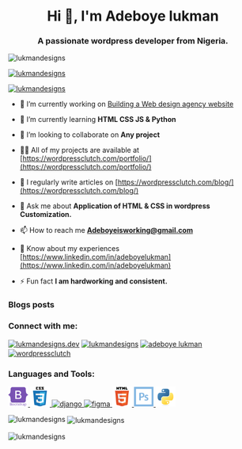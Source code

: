 <h1 align="center">Hi 👋, I'm Adeboye lukman</h1>
<h3 align="center">A passionate wordpress developer from Nigeria.</h3>

<p align="left"> <img src="https://komarev.com/ghpvc/?username=lukmandesigns&label=Profile%20views&color=0e75b6&style=flat" alt="lukmandesigns" /> </p>

<p align="left"> <a href="https://github.com/ryo-ma/github-profile-trophy"><img src="https://github-profile-trophy.vercel.app/?username=lukmandesigns" alt="lukmandesigns" /></a> </p>

<p align="left"> <a href="https://twitter.com/lukmandesigns" target="blank"><img src="https://img.shields.io/twitter/follow/lukmandesigns?logo=twitter&style=for-the-badge" alt="lukmandesigns" /></a> </p>

- 🔭 I’m currently working on [Building a Web design agency website](https://wordpressclutch.com)

- 🌱 I’m currently learning **HTML CSS JS & Python**

- 👯 I’m looking to collaborate on **Any project**

- 👨‍💻 All of my projects are available at [https://wordpressclutch.com/portfolio/](https://wordpressclutch.com/portfolio/)

- 📝 I regularly write articles on [https://wordpressclutch.com/blog/](https://wordpressclutch.com/blog/)

- 💬 Ask me about **Application of HTML & CSS in wordpress Customization.**

- 📫 How to reach me **Adeboyeisworking@gmail.com**

- 📄 Know about my experiences [https://www.linkedin.com/in/adeboyelukman](https://www.linkedin.com/in/adeboyelukman)

- ⚡ Fun fact **I am hardworking and consistent.**

### Blogs posts
<!-- BLOG-POST-LIST:START -->
<!-- BLOG-POST-LIST:END -->

<h3 align="left">Connect with me:</h3>
<p align="left">
<a href="https://dev.to/lukmandesigns.dev" target="blank"><img align="center" src="https://raw.githubusercontent.com/rahuldkjain/github-profile-readme-generator/master/src/images/icons/Social/devto.svg" alt="lukmandesigns.dev" height="30" width="40" /></a>
<a href="https://twitter.com/lukmandesigns" target="blank"><img align="center" src="https://raw.githubusercontent.com/rahuldkjain/github-profile-readme-generator/master/src/images/icons/Social/twitter.svg" alt="lukmandesigns" height="30" width="40" /></a>
<a href="https://linkedin.com/in/adeboye lukman" target="blank"><img align="center" src="https://raw.githubusercontent.com/rahuldkjain/github-profile-readme-generator/master/src/images/icons/Social/linked-in-alt.svg" alt="adeboye lukman" height="30" width="40" /></a>
<a href="https://www.youtube.com/c/wordpressclutch" target="blank"><img align="center" src="https://raw.githubusercontent.com/rahuldkjain/github-profile-readme-generator/master/src/images/icons/Social/youtube.svg" alt="wordpressclutch" height="30" width="40" /></a>
</p>

<h3 align="left">Languages and Tools:</h3>
<p align="left"> <a href="https://getbootstrap.com" target="_blank" rel="noreferrer"> <img src="https://raw.githubusercontent.com/devicons/devicon/master/icons/bootstrap/bootstrap-plain-wordmark.svg" alt="bootstrap" width="40" height="40"/> </a> <a href="https://www.w3schools.com/css/" target="_blank" rel="noreferrer"> <img src="https://raw.githubusercontent.com/devicons/devicon/master/icons/css3/css3-original-wordmark.svg" alt="css3" width="40" height="40"/> </a> <a href="https://www.djangoproject.com/" target="_blank" rel="noreferrer"> <img src="https://cdn.worldvectorlogo.com/logos/django.svg" alt="django" width="40" height="40"/> </a> <a href="https://www.figma.com/" target="_blank" rel="noreferrer"> <img src="https://www.vectorlogo.zone/logos/figma/figma-icon.svg" alt="figma" width="40" height="40"/> </a> <a href="https://www.w3.org/html/" target="_blank" rel="noreferrer"> <img src="https://raw.githubusercontent.com/devicons/devicon/master/icons/html5/html5-original-wordmark.svg" alt="html5" width="40" height="40"/> </a> <a href="https://www.photoshop.com/en" target="_blank" rel="noreferrer"> <img src="https://raw.githubusercontent.com/devicons/devicon/master/icons/photoshop/photoshop-line.svg" alt="photoshop" width="40" height="40"/> </a> <a href="https://www.python.org" target="_blank" rel="noreferrer"> <img src="https://raw.githubusercontent.com/devicons/devicon/master/icons/python/python-original.svg" alt="python" width="40" height="40"/> </a> </p>

<p><img align="left" src="https://github-readme-stats.vercel.app/api/top-langs?username=lukmandesigns&show_icons=true&locale=en&layout=compact" alt="lukmandesigns" /></p>

<p>&nbsp;<img align="center" src="https://github-readme-stats.vercel.app/api?username=lukmandesigns&show_icons=true&locale=en" alt="lukmandesigns" /></p>

<p><img align="center" src="https://github-readme-streak-stats.herokuapp.com/?user=lukmandesigns&" alt="lukmandesigns" /></p>
